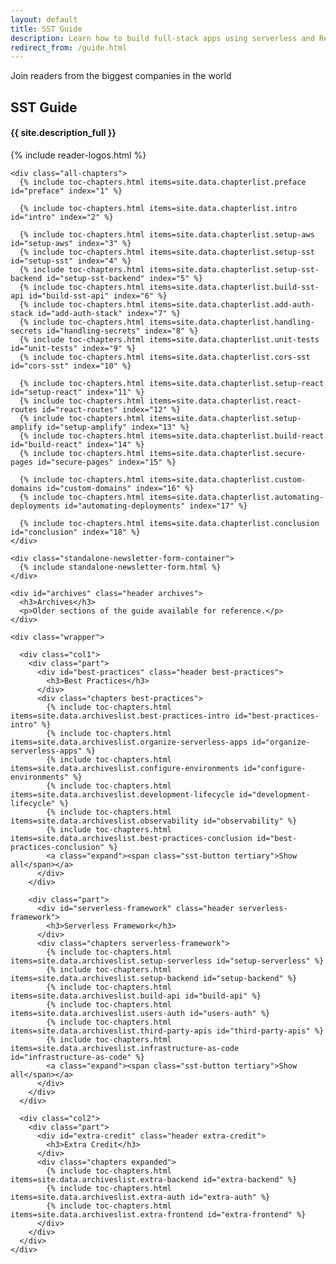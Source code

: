 ```yaml
---
layout: default
title: SST Guide
description: Learn how to build full-stack apps using serverless and React on AWS.
redirect_from: /guide.html
---
```


<div class="guide-page">

  <div class="title">
    <p class="eyebrow">Join readers from the biggest companies in the world</p>
    <h2>SST Guide</h2>
    <h4>{{ site.description_full }}</h4>
  </div>

  <div class="readers">
    {% include reader-logos.html %}
  </div>

  <div id="table-of-contents" class="table-of-contents">

    <div class="all-chapters">
      {% include toc-chapters.html items=site.data.chapterlist.preface id="preface" index="1" %}

      {% include toc-chapters.html items=site.data.chapterlist.intro id="intro" index="2" %}

      {% include toc-chapters.html items=site.data.chapterlist.setup-aws id="setup-aws" index="3" %}
      {% include toc-chapters.html items=site.data.chapterlist.setup-sst id="setup-sst" index="4" %}
      {% include toc-chapters.html items=site.data.chapterlist.setup-sst-backend id="setup-sst-backend" index="5" %}
      {% include toc-chapters.html items=site.data.chapterlist.build-sst-api id="build-sst-api" index="6" %}
      {% include toc-chapters.html items=site.data.chapterlist.add-auth-stack id="add-auth-stack" index="7" %}
      {% include toc-chapters.html items=site.data.chapterlist.handling-secrets id="handling-secrets" index="8" %}
      {% include toc-chapters.html items=site.data.chapterlist.unit-tests id="unit-tests" index="9" %}
      {% include toc-chapters.html items=site.data.chapterlist.cors-sst id="cors-sst" index="10" %}

      {% include toc-chapters.html items=site.data.chapterlist.setup-react id="setup-react" index="11" %}
      {% include toc-chapters.html items=site.data.chapterlist.react-routes id="react-routes" index="12" %}
      {% include toc-chapters.html items=site.data.chapterlist.setup-amplify id="setup-amplify" index="13" %}
      {% include toc-chapters.html items=site.data.chapterlist.build-react id="build-react" index="14" %}
      {% include toc-chapters.html items=site.data.chapterlist.secure-pages id="secure-pages" index="15" %}

      {% include toc-chapters.html items=site.data.chapterlist.custom-domains id="custom-domains" index="16" %}
      {% include toc-chapters.html items=site.data.chapterlist.automating-deployments id="automating-deployments" index="17" %}

      {% include toc-chapters.html items=site.data.chapterlist.conclusion id="conclusion" index="18" %}
    </div>

    <div class="standalone-newsletter-form-container">
      {% include standalone-newsletter-form.html %}
    </div>

    <div id="archives" class="header archives">
      <h3>Archives</h3>
      <p>Older sections of the guide available for reference.</p>
    </div>

    <div class="wrapper">

      <div class="col1">
        <div class="part">
          <div id="best-practices" class="header best-practices">
            <h3>Best Practices</h3>
          </div>
          <div class="chapters best-practices">
            {% include toc-chapters.html items=site.data.archiveslist.best-practices-intro id="best-practices-intro" %}
            {% include toc-chapters.html items=site.data.archiveslist.organize-serverless-apps id="organize-serverless-apps" %}
            {% include toc-chapters.html items=site.data.archiveslist.configure-environments id="configure-environments" %}
            {% include toc-chapters.html items=site.data.archiveslist.development-lifecycle id="development-lifecycle" %}
            {% include toc-chapters.html items=site.data.archiveslist.observability id="observability" %}
            {% include toc-chapters.html items=site.data.archiveslist.best-practices-conclusion id="best-practices-conclusion" %}
            <a class="expand"><span class="sst-button tertiary">Show all</span></a>
          </div>
        </div>

        <div class="part">
          <div id="serverless-framework" class="header serverless-framework">
            <h3>Serverless Framework</h3>
          </div>
          <div class="chapters serverless-framework">
            {% include toc-chapters.html items=site.data.archiveslist.setup-serverless id="setup-serverless" %}
            {% include toc-chapters.html items=site.data.archiveslist.setup-backend id="setup-backend" %}
            {% include toc-chapters.html items=site.data.archiveslist.build-api id="build-api" %}
            {% include toc-chapters.html items=site.data.archiveslist.users-auth id="users-auth" %}
            {% include toc-chapters.html items=site.data.archiveslist.third-party-apis id="third-party-apis" %}
            {% include toc-chapters.html items=site.data.archiveslist.infrastructure-as-code id="infrastructure-as-code" %}
            <a class="expand"><span class="sst-button tertiary">Show all</span></a>
          </div>
        </div>
      </div>

      <div class="col2">
        <div class="part">
          <div id="extra-credit" class="header extra-credit">
            <h3>Extra Credit</h3>
          </div>
          <div class="chapters expanded">
            {% include toc-chapters.html items=site.data.archiveslist.extra-backend id="extra-backend" %}
            {% include toc-chapters.html items=site.data.archiveslist.extra-auth id="extra-auth" %}
            {% include toc-chapters.html items=site.data.archiveslist.extra-frontend id="extra-frontend" %}
          </div>
        </div>
      </div>
    </div>

  </div>
</div>
